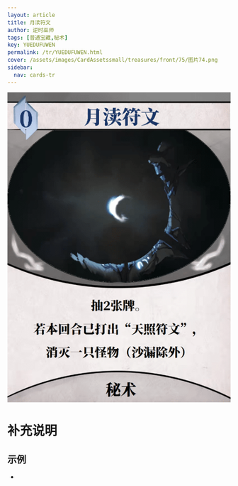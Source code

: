 ```yaml
---
layout: article
title: 月渎符文
author: 逆时巫师
tags: [普通宝藏,秘术]
key: YUEDUFUWEN
permalink: /tr/YUEDUFUWEN.html
cover: /assets/images/CardAssetssmall/treasures/front/75/图片74.png
sidebar:
  nav: cards-tr
---
```

![](/assets/images/CardAssets/treasures/front/75/图片74.png)

# 补充说明



## 示例
* 